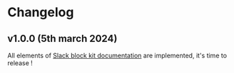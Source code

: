 # Changelog

## v1.0.0 (5th march 2024)

All elements of [Slack block kit documentation](https://api.slack.com/block-kit) are implemented, it's time to release !
